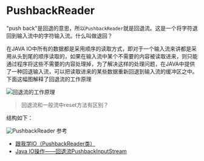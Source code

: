 # PushbackReader

"push back"是回退的意思，所以`PushbackReader`就是回退流。这是一个将字符退回到输入流中的字符输入流。什么叫做退回？

在JAVA IO中所有的数据都是采用顺序的读取方式，即对于一个输入流来讲都是采用从头到尾的顺序读取的，如果在输入流中某个不需要的内容被读取进来，则只能通过程序将这些不需要的内容处理掉，为了解决这样的处理问题，在JAVA中提供了一种回退输入流，可以把读取进来的某些数据重新回退到输入流的缓冲区之中。下面这幅图解释了回退流的工作原理


![回退流的工作原理](http://ovn0i3kdg.bkt.clouddn.com/%E5%9B%9E%E9%80%80%E6%B5%81%E5%B7%A5%E4%BD%9C%E5%8E%9F%E7%90%86.png)

> 回退流和一般流中reset方法有区别？


结构如下：

![PushbackReader](http://ovn0i3kdg.bkt.clouddn.com/PushbackReader.png)
参考
* [跟我学IO（PushbackReader类）](http://www.bug315.com/article/225.htm)
* [Java IO操作——回退流PushbackInputStream](http://blog.csdn.net/u013087513/article/details/52171078)
